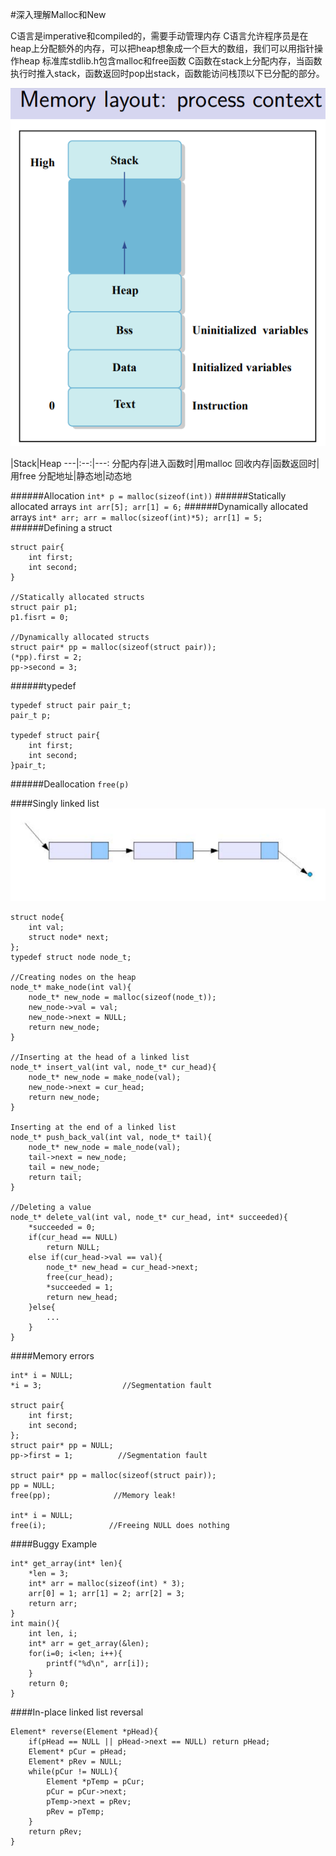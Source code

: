 #深入理解Malloc和New

C语言是imperative和compiled的，需要手动管理内存
C语言允许程序员是在heap上分配额外的内存，可以把heap想象成一个巨大的数组，我们可以用指针操作heap
标准库stdlib.h包含malloc和free函数
C函数在stack上分配内存，当函数执行时推入stack，函数返回时pop出stack，函数能访问栈顶以下已分配的部分。

![Memory layout](./img/memory.png "Memory layout")


|Stack|Heap
---|:--:|---:
分配内存|进入函数时|用malloc
回收内存|函数返回时|用free
分配地址|静态地|动态地

######Allocation
`int* p = malloc(sizeof(int))`
######Statically allocated arrays
`int arr[5]; arr[1] = 6;`
######Dynamically allocated arrays
`int* arr; arr = malloc(sizeof(int)*5); arr[1] = 5;`
######Defining a struct
```
struct pair{
	int first;
	int second;
}

//Statically allocated structs
struct pair p1;
p1.fisrt = 0;

//Dynamically allocated structs
struct pair* pp = malloc(sizeof(struct pair));
(*pp).first = 2;
pp->second = 3;
```
######typedef
```
typedef struct pair pair_t;
pair_t p;

typedef struct pair{
	int first;
    int second;
}pair_t;
```
######Deallocation
`free(p)`

####Singly linked list
![link list](./img/link.png "link list")

```
struct node{
	int val;
    struct node* next;
};
typedef struct node node_t;

//Creating nodes on the heap
node_t* make_node(int val){
	node_t* new_node = malloc(sizeof(node_t));
    new_node->val = val;
    new_node->next = NULL;
    return new_node;
}

//Inserting at the head of a linked list
node_t* insert_val(int val, node_t* cur_head){
	node_t* new_node = make_node(val);
    new_node->next = cur_head;
    return new_node;
}

Inserting at the end of a linked list
node_t* push_back_val(int val, node_t* tail){
	node_t* new_node = male_node(val);
    tail->next = new_node;
    tail = new_node;
    return tail;
}

//Deleting a value
node_t* delete_val(int val, node_t* cur_head, int* succeeded){
	*succeeded = 0;
    if(cur_head == NULL)
    	return NULL;
    else if(cur_head->val == val){
    	node_t* new_head = cur_head->next;
        free(cur_head);
        *succeeded = 1;
        return new_head;
    }else{
    	...
    }
}
```


####Memory errors
```
int* i = NULL;
*i = 3;                  //Segmentation fault

struct pair{
	int first;
    int second;
};
struct pair* pp = NULL;
pp->first = 1;          //Segmentation fault

struct pair* pp = malloc(sizeof(struct pair));
pp = NULL;
free(pp);              //Memory leak!

int* i = NULL;
free(i);              //Freeing NULL does nothing
```

####Buggy Example
```
int* get_array(int* len){
	*len = 3;
    int* arr = malloc(sizeof(int) * 3);
    arr[0] = 1; arr[1] = 2; arr[2] = 3;
    return arr;
}
int main(){
	int len, i;
    int* arr = get_array(&len);
    for(i=0; i<len; i++){
    	printf("%d\n", arr[i]);
    }
    return 0;
}
```

####In-place linked list reversal
```
Element* reverse(Element *pHead){
	if(pHead == NULL || pHead->next == NULL) return pHead;
	Element* pCur = pHead;
    Element* pRev = NULL;
    while(pCur != NULL){
    	Element *pTemp = pCur;
        pCur = pCur->next;
        pTemp->next = pRev;
        pRev = pTemp;
    }
    return pRev;
}
```